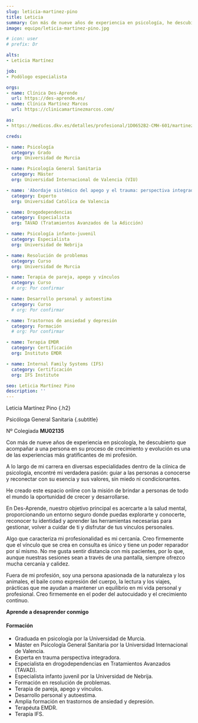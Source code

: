 ```yaml
---
slug: leticia-martinez-pino
title: Leticia
summary: Con más de nueve años de experiencia en psicología, he descubierto que acompañar a una persona en su proceso de crecimiento y evolución es una de las experiencias más gratificantes de mi profesión.
image: equipo/leticia-martinez-pino.jpg

# icon: user
# prefix: Dr

alts:
- Leticia Martínez

job:
- Podólogo especialista

orgs:
- name: Clínica Des-Aprende
  url: https://des-aprende.es/
- name: Clínica Martínez Marcos
  url: https://clinicamartinezmarcos.com/

as:
- https://medicos.dkv.es/detalles/profesional/1D0652B2-CMH-601/martinez-pino-leticia

creds:

- name: Psicología
  category: Grado
  org: Universidad de Murcia

- name: Psicología General Sanitaria
  category: Máster
  org: Universidad Internacional de Valencia (VIU)

- name: 'Abordaje sistémico del apego y el trauma: perspectiva integradora'
  category: Experto
  org: Universidad Católica de Valencia

- name: Drogodependencias
  category: Especialista
  org: TAVAD (Tratamientos Avanzados de la Adicción)

- name: Psicología infanto-juvenil
  category: Especialista
  org: Universidad de Nebrija

- name: Resolución de problemas
  category: Curso
  org: Universidad de Murcia

- name: Terapia de pareja, apego y vínculos
  category: Curso
  # org: Por confirmar

- name: Desarrollo personal y autoestima
  category: Curso
  # org: Por confirmar

- name: Trastornos de ansiedad y depresión
  category: Formación
  # org: Por confirmar

- name: Terapia EMDR
  category: Certificación
  org: Instituto EMDR

- name: Internal Family Systems (IFS)
  category: Certificación
  org: IFS Institute

seo: Leticia Martínez Pino
description: ''
---
```

Leticia Martínez Pino
{.h2}

Psicóloga General Sanitaria
{.subtitle}

Nº Colegiada **MU02135**

Con más de nueve años de experiencia en psicología, he descubierto que acompañar a una persona en su proceso de crecimiento y evolución es una de las experiencias más gratificantes de mi profesión.

A lo largo de mi carrera en diversas especialidades dentro de la clínica de psicología, encontré mi verdadera pasión: guiar a las personas a conocerse y reconectar con su esencia y sus valores, sin miedo ni condicionantes.

He creado este espacio online con la misión de brindar a personas de todo el mundo la oportunidad de crecer y desarrollarse.

En Des-Aprende, nuestro objetivo principal es acercarte a la salud mental, proporcionando un entorno seguro donde puedas explorarte y conocerte, reconocer tu identidad y aprender las herramientas necesarias para gestionar, volver a cuidar de ti y disfrutar de tus vínculos personales.

Algo que caracteriza mi profesionalidad es mi cercanía. Creo firmemente que el vínculo que se crea en consulta es único y tiene un poder reparador por sí mismo. No me gusta sentir distancia con mis pacientes, por lo que, aunque nuestras sesiones sean a través de una pantalla, siempre ofrezco mucha cercanía y calidez.

Fuera de mi profesión, soy una persona apasionada de la naturaleza y los animales, el baile como expresión del cuerpo, la lectura y los viajes, prácticas que me ayudan a mantener un equilibrio en mi vida personal y profesional. Creo firmemente en el poder del autocuidado y el crecimiento continuo.

**Aprende a desaprender conmigo**

#### Formación

- Graduada en psicología por la Universidad de Murcia.
- Máster en Psicología General Sanitaria por la Universidad Internacional de Valencia.
- Experta en trauma perspectiva integradora.
- Especialista en drogodependencias en Tratamientos Avanzados (TAVAD).
- Especialista infanto juvenil por la Universidad de Nebrija.
- Formación en resolución de problemas.
- Terapia de pareja, apego y vínculos.
- Desarrollo personal y autoestima.
- Amplia formación en trastornos de ansiedad y depresión.
- Terapéuta EMDR.
- Terapia IFS.
